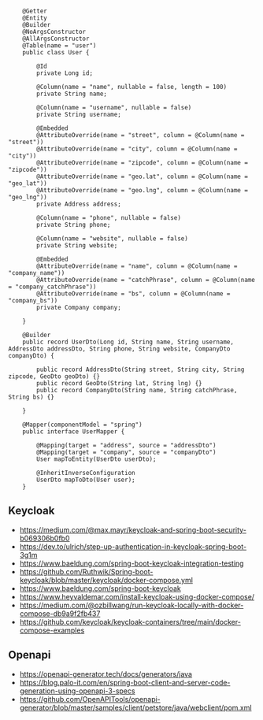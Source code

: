 ```agsl

    @Getter
    @Entity
    @Builder
    @NoArgsConstructor
    @AllArgsConstructor
    @Table(name = "user")
    public class User {
    
        @Id
        private Long id;
    
        @Column(name = "name", nullable = false, length = 100)
        private String name;
    
        @Column(name = "username", nullable = false)
        private String username;
    
        @Embedded
        @AttributeOverride(name = "street", column = @Column(name = "street"))
        @AttributeOverride(name = "city", column = @Column(name = "city"))
        @AttributeOverride(name = "zipcode", column = @Column(name = "zipcode"))
        @AttributeOverride(name = "geo.lat", column = @Column(name = "geo_lat"))
        @AttributeOverride(name = "geo.lng", column = @Column(name = "geo_lng"))
        private Address address;
    
        @Column(name = "phone", nullable = false)
        private String phone;
    
        @Column(name = "website", nullable = false)
        private String website;
    
        @Embedded
        @AttributeOverride(name = "name", column = @Column(name = "company_name"))
        @AttributeOverride(name = "catchPhrase", column = @Column(name = "company_catchPhrase"))
        @AttributeOverride(name = "bs", column = @Column(name = "company_bs"))
        private Company company;
    
    }
    
    @Builder
    public record UserDto(Long id, String name, String username, AddressDto addressDto, String phone, String website, CompanyDto companyDto) {
    
        public record AddressDto(String street, String city, String zipcode, GeoDto geoDto) {}
        public record GeoDto(String lat, String lng) {}
        public record CompanyDto(String name, String catchPhrase, String bs) {}
    
    }
    
    @Mapper(componentModel = "spring")
    public interface UserMapper {

        @Mapping(target = "address", source = "addressDto")
        @Mapping(target = "company", source = "companyDto")
        User mapToEntity(UserDto userDto);
    
        @InheritInverseConfiguration
        UserDto mapToDto(User user);
    }

```
## Keycloak
- https://medium.com/@max.mayr/keycloak-and-spring-boot-security-b069306b0fb0
- https://dev.to/ulrich/step-up-authentication-in-keycloak-spring-boot-3g1m
- https://www.baeldung.com/spring-boot-keycloak-integration-testing
- https://github.com/Ruthwik/Spring-boot-keycloak/blob/master/keycloak/docker-compose.yml
- https://www.baeldung.com/spring-boot-keycloak
- https://www.heyvaldemar.com/install-keycloak-using-docker-compose/
- https://medium.com/@ozbillwang/run-keycloak-locally-with-docker-compose-db9a9f2fb437
- https://github.com/keycloak/keycloak-containers/tree/main/docker-compose-examples

## Openapi
- https://openapi-generator.tech/docs/generators/java
- https://blog.palo-it.com/en/spring-boot-client-and-server-code-generation-using-openapi-3-specs
- https://github.com/OpenAPITools/openapi-generator/blob/master/samples/client/petstore/java/webclient/pom.xml
